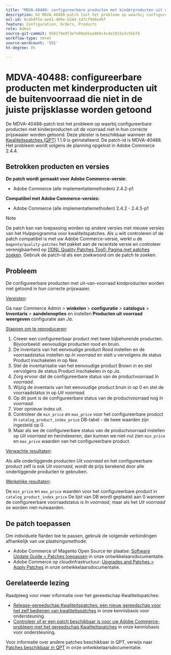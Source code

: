 ```yaml
---
title: "MDVA-40488: configureerbare producten met kinderproducten uit de buitenhandel die niet in de juiste prijsklasse worden getoond"
description: De MDVA-40488-patch lost het probleem op waarbij configureerbare producten met kinderproducten uit de voorraad niet in hun correcte prijswaaier worden getoond. Deze patch is beschikbaar wanneer [Quality Patches Tool (QPT)] (/help/announcements/adobe-commerce-announcements/magento-quality-patches-released-new-tool-to-self-serve-quality-patches.md) 1.1.9 is geïnstalleerd. De patch-id is MDVA-40488. Het probleem wordt volgens de planning opgelost in Adobe Commerce 2.4.4.
exl-id: 0c4b9f5e-ae41-409e-b244-1d7cf948ed6f
feature: Configuration, Orders, Products
role: Admin
source-git-commit: 958179e0f3efe08e65ea8b0c4c4e1015e3c5bb76
workflow-type: tm+mt
source-wordcount: '591'
ht-degree: 0%

---
```


# MDVA-40488: configureerbare producten met kinderproducten uit de buitenvoorraad die niet in de juiste prijsklasse worden getoond

De MDVA-40488-patch lost het probleem op waarbij configureerbare producten met kinderproducten uit de voorraad niet in hun correcte prijswaaier worden getoond. Deze pleister is beschikbaar wanneer de [Kwaliteitspatches (QPT)](/help/announcements/adobe-commerce-announcements/magento-quality-patches-released-new-tool-to-self-serve-quality-patches.md) 1.1.9 is geïnstalleerd. De patch-id is MDVA-40488. Het probleem wordt volgens de planning opgelost in Adobe Commerce 2.4.4.

## Betrokken producten en versies

**De patch wordt gemaakt voor Adobe Commerce-versie:**

* Adobe Commerce (alle implementatiemethoden) 2.4.2-p1

**Compatibel met Adobe Commerce-versies:**

* Adobe Commerce (alle implementatiemethoden) 2.4.2 - 2.4.3-p1

>[!NOTE]
>
>De patch kan van toepassing worden op andere versies met nieuwe versies van het Hulpprogramma voor kwaliteitspatches. Als u wilt controleren of de patch compatibel is met uw Adobe Commerce-versie, werkt u de `magento/quality-patches` het pakket aan de recentste versie en controleer verenigbaarheid op [[!DNL Quality Patches Tool]: Pagina met patches zoeken](https://devdocs.magento.com/quality-patches/tool.html#patch-grid). Gebruik de patch-id als een zoekwoord om de patch te zoeken.

## Probleem

De configureerbare producten met uit-van-voorraad kindproducten worden niet getoond in hun correcte prijswaaier.

<u>Vereisten</u>:

Ga naar Commerce Admin > **winkelen** > **configuratie** > **catalogus** > **Inventaris** > **aandelenopties** en instellen **Producten uit voorraad weergeven** configuratie aan *Ja*.

<u>Stappen om te reproduceren</u>:

1. Creeer een configureerbaar product met twee bijbehorende producten. Bijvoorbeeld: eenvoudige producten rood en bruin.
1. De inventaris van het eenvoudige product Rood instellen en de voorraadstatus instellen op *In voorraad* en stelt u vervolgens de status Product inschakelen in op *Nee*.
1. Stel de inventarisatie van het eenvoudige product Brown in en stel vervolgens de status Product inschakelen in op *Ja*.
1. Zorg ervoor dat de configureerbare status van de productvoorraad *In voorraad*.
1. Wijzig de inventaris van het eenvoudige product bruin in op 0 en stel de voorraadstatus in op *Uit voorraad*.
1. Op dit punt is de configureerbare status van de productvoorraad nog *In voorraad*.
1. Voer opnieuw index uit.
1. Controleer de `min_price` en `max_price` voor het configureerbare product in `catalog_product_index_price` DB-tabel - de twee waarden zijn ingesteld op 0.
1. Maar als we de configureerbare status van de productvoorraad instellen op *Uit voorraad* en herindexeren, dan kunnen we niet-nul zien `min_price` en `max_price` waarden van het configureerbare product.

<u>Verwachte resultaten</u>:

Als alle onderliggende producten *Uit voorraad* en het configureerbare product zelf is ook *Uit voorraad*, wordt de prijs berekend door alle onderliggende producten te gebruiken.

<u>Werkelijke resultaten</u>:

De `min_price` en `max_price` waarden voor het configureerbare product in `catalog_product_index_price` De lijst van DB wordt geplaatst aan 0 wanneer de configureerbare voorraadstatus is *In voorraad*, maar als het *Uit voorraad* ze worden niet-nulwaarden.

## De patch toepassen

Om individuele flarden toe te passen, gebruik de volgende verbindingen afhankelijk van uw plaatsingsmethode:

* Adobe Commerce of Magento Open Source ter plaatse: [Software Update Guide > Patches toepassen](https://devdocs.magento.com/guides/v2.4/comp-mgr/patching/mqp.html) in onze ontwikkelaarsdocumentatie.
* Adobe Commerce op cloudinfrastructuur: [Upgrades and Patches > Apply Patches](https://devdocs.magento.com/cloud/project/project-patch.html) in onze ontwikkelaarsdocumentatie.

## Gerelateerde lezing

Raadpleeg voor meer informatie over het gereedschap Kwaliteitspatches:

* [Release-gereedschap Kwaliteitspatches: een nieuw gereedschap voor het zelf bedienen van kwaliteitspatches](/help/announcements/adobe-commerce-announcements/magento-quality-patches-released-new-tool-to-self-serve-quality-patches.md) in onze kennisbasis voor ondersteuning.
* [Controleer of er een patch beschikbaar is voor uw Adobe Commerce-probleem met het gereedschap Kwaliteitspatches](/help/support-tools/patches-available-in-qpt-tool/check-patch-for-magento-issue-with-magento-quality-patches.md) in onze kennisbasis voor ondersteuning.

Voor informatie over andere patches beschikbaar in QPT, verwijs naar [Patches beschikbaar in QPT](https://devdocs.magento.com/quality-patches/tool.html#patch-grid) in onze ontwikkelaarsdocumentatie.
